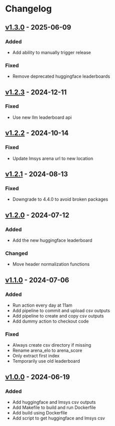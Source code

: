 # Changelog

## [v1.3.0](https://github.com/fboulnois/llm-leaderboard-csv/compare/v1.2.3...v1.3.0) - 2025-06-09

### Added

* Add ability to manually trigger release

### Fixed

* Remove deprecated huggingface leaderboards

## [v1.2.3](https://github.com/fboulnois/llm-leaderboard-csv/compare/v1.2.2...v1.2.3) - 2024-12-11

### Fixed

* Use new llm leaderboard api

## [v1.2.2](https://github.com/fboulnois/llm-leaderboard-csv/compare/v1.2.1...v1.2.2) - 2024-10-14

### Fixed

* Update lmsys arena url to new location

## [v1.2.1](https://github.com/fboulnois/llm-leaderboard-csv/compare/v1.2.0...v1.2.1) - 2024-08-13

### Fixed

* Downgrade to 4.4.0 to avoid broken packages

## [v1.2.0](https://github.com/fboulnois/llm-leaderboard-csv/compare/v1.1.0...v1.2.0) - 2024-07-12

### Added

* Add the new huggingface leaderboard

### Changed

* Move header normalization functions

## [v1.1.0](https://github.com/fboulnois/llm-leaderboard-csv/compare/v1.0.0...v1.1.0) - 2024-07-06

### Added

* Run action every day at 11am
* Add pipeline to commit and upload csv outputs
* Add pipeline to create and copy csv outputs
* Add dummy action to checkout code

### Fixed

* Always create csv directory if missing
* Rename arena_elo to arena_score
* Only extract first index
* Temporarily use old leaderboard

## [v1.0.0](https://github.com/fboulnois/llm-leaderboard-csv/releases/tag/v1.0.0) - 2024-06-19

### Added

* Add huggingface and lmsys csv outputs
* Add Makefile to build and run Dockerfile
* Add build using Dockerfile
* Add script to get huggingface and lmsys csv
